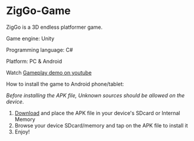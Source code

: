# ZigGo-Game

ZigGo is a 3D endless platformer game.

Game engine: Unity 

Programming language: C#

Platform: PC & Android

Watch [Gameplay demo on youtube](https://www.youtube.com/watch?v=MXSdKJRh_TI&feature=youtu.be)

How to install the game to Android phone/tablet: 

*Before installing the APK file, Unknown sources should be allowed on the device*.

1. [Download](https://www.mediafire.com/file/ap5knk3t1s61a0r/ZigGo.apk/file) and place the APK file in your device's SDcard or Internal Memory
2. Browse your device SDcard/memory and tap on the APK file to install it
3. Enjoy!
